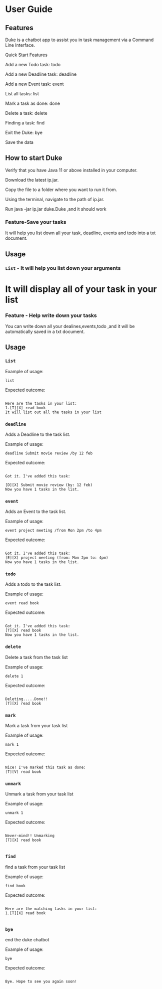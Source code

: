# User Guide

## Features

Duke is a chatbot app to assist you in task management via a Command Line Interface.

Quick Start
Features

Add a new Todo task: todo

Add a new Deadline task: deadline

Add a new Event task: event

List all tasks: list

Mark a task as done: done

Delete a task: delete

Finding a task: find

Exit the Duke: bye

Save the data
## How to start Duke
Verify that you have Java 11 or above installed in your computer.

Download the latest ip.jar.

Copy the file to a folder where you want to run it from.

Using the terminal, navigate to the path of ip.jar.


Run java -jar ip.jar duke.Duke ,and it should work

### Feature-Save your tasks

It will help you list down all your task, deadline, events and todo into a txt document.

## Usage

### `List` - It will help you list down your arguments

It will display all of your task in your list
=======
### Feature - Help write down your tasks


You can write down all your dealines,events,todo ,and it will be automatically saved in a txt document.




## Usage

### `List`



Example of usage:

`list`

Expected outcome:



```

Here are the tasks in your list:
1.[T][X] read book
It will list out all the tasks in your list

```
### `deadline`

Adds a Deadline to the task list.

Example of usage:

`deadline Submit movie review /by 12 feb`

Expected outcome:



```

Got it. I've added this task:

[D][X] Submit movie review (by: 12 feb)
Now you have 1 tasks in the list.

```
### `event`

Adds an Event to the task list.

Example of usage:

`event project meeting /from Mon 2pm /to 4pm`

Expected outcome:



```

Got it. I've added this task:
[E][X] project meeting (from: Mon 2pm to: 4pm)
Now you have 1 tasks in the list.

```
### `todo`

Adds a todo to the task list.

Example of usage:

`event read book`

Expected outcome:



```

Got it. I've added this task:
[T][X] read book
Now you have 1 tasks in the list.

```
### `delete`

Delete a task from the task list

Example of usage:

`delete 1`

Expected outcome:



```

Deleting.....Done!!
[T][X] read book

```
### `mark`

Mark a task from your task list

Example of usage:

`mark 1`

Expected outcome:



```

Nice! I've marked this task as done:
[T][V] read book

```
### `unmark`

Unmark a task from your task list

Example of usage:

`unmark 1`

Expected outcome:



```

Never-mind!! Unmarking
[T][X] read book


```
### `find`

find a task from your task list

Example of usage:

`find book`

Expected outcome:



```

Here are the matching tasks in your list:
1.[T][X] read book


```

### `bye`

end the duke chatbot

Example of usage:

`bye`

Expected outcome:



```

Bye. Hope to see you again soon!


```

